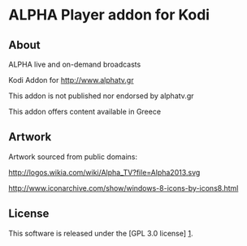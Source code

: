 
ALPHA Player addon for Kodi
======================

About
-----
ALPHA live and on-demand broadcasts

Kodi Addon for http://www.alphatv.gr

This addon is not published nor endorsed by alphatv.gr

This addon offers content available in Greece


Artwork
---------------------
Artwork sourced from public domains:

http://logos.wikia.com/wiki/Alpha_TV?file=Alpha2013.svg

http://www.iconarchive.com/show/windows-8-icons-by-icons8.html


License
-------
This software is released under the [GPL 3.0 license] [1].

[1]: http://www.gnu.org/licenses/gpl-3.0.html